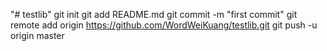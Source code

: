 "# testlib"  git init git add README.md git commit -m "first commit" git remote add origin https://github.com/WordWeiKuang/testlib.git git push -u origin master
